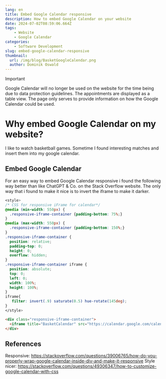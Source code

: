 ```yaml
---
lang: en
title: Embed Google Calendar responsive
description: How to embed Google Calendar on your website
date: 2024-07-02T08:59:06.664Z
tags:
    - Website
    - Google Calendar
categories:
    - Software Development
slug: embed-google-calendar-responsive
thumbnail:
  url: /img/blog/BasketGoogleCalendar.png
  author: Dominik Oswald
---
```


> [!IMPORTANT]  
> Google Calendar will no longer be used on the website for the time being due to data protection guidelines.
> The appointments are displayed as a table view.
> The page only serves to provide information on how the Google Calendar could be used.

# Why embed Google Calendar on my website?

I like to watch basketball games. Sometime I found interesting matches and insert them into my google calendar.

## Embed Google Calendar

For an easy way to embed Google Calendar responsive i found the following way better than like ChatGPT & Co. on the Stack Overflow website.
The only way that i found to make it nice is to invert the iframe to make it darker.

```css
<style>
/* CSS for responsive iFrame for calendar*/
@media (min-width: 550px) {
  .responsive-iframe-container {padding-bottom: 75%;}
}
@media (max-width: 550px) {
  .responsive-iframe-container {padding-bottom: 150%;}
}
.responsive-iframe-container {
  position: relative;
  padding-top: 0;
  height: 0;
  overflow: hidden;
}
.responsive-iframe-container iframe {
  position: absolute;
  top: 0;
  left: 0;
  width: 100%;
  height: 100%;
}
iframe{
   filter: invert(.9) saturate(0.5) hue-rotate(145deg);
}
</style>
```

```html
<div class="responsive-iframe-container">
  <iframe title="BasketCalendar" src="https://calendar.google.com/calendar/embed?height=600&wkst=2&ctz=Europe%2FBerlin&bgcolor=%23ffffff&title=Kostenlose%20Livestreams%20-%20Basketball%20-&mode=AGENDA&src=ZjhhMTRjNDAzN2Q5YWI0MTFmOTNmMTllZTM2OTIxOGYwZWQ1NGJlN2MyZDg4ZGVhZjA5ZDZiNzZmYmU3MmU3ZkBncm91cC5jYWxlbmRhci5nb29nbGUuY29t&color=%23D81B60" style="border-width:0" width="800" height="600" frameborder="0" scrolling="no"></iframe>
</div>
```

## References

Responsive: https://stackoverflow.com/questions/39006765/how-do-you-properly-wrap-google-calendar-inside-div-and-make-it-responsive
Style nicer: https://stackoverflow.com/questions/49306347/how-to-customize-google-calendar-with-css
